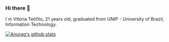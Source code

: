 ### Hi there 👋
I´m Vitória Teófilo, 21 years old, graduated from UNIP - University of Brazil, Information Technology.

[![Anurag's github stats](https://github-readme-stats.vercel.app/api?username=vi-teofilo)](https://github.com/anuraghazra/github-readme-stats)

<!--
**vi-teofilo/vi-teofilo** is a ✨ _special_ ✨ repository because its `README.md` (this file) appears on your GitHub profile.

Here are some ideas to get you started:

- 🔭 I’m currently working on ...
- 🌱 I’m currently learning ...
- 👯 I’m looking to collaborate on ...
- 🤔 I’m looking for help with ...
- 💬 Ask me about ...
- 📫 How to reach me: ...
- 😄 Pronouns: ...
- ⚡ Fun fact: ...
-->
